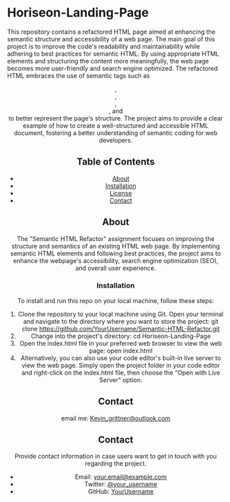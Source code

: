 # Horiseon-Landing-Page

This repository contains a refactored HTML page aimed at enhancing the semantic structure and accessibility of a web page. The main goal of this project is to improve the code's readability and maintainability while adhering to best practices for semantic HTML. By using appropriate HTML elements and structuring the content more meaningfully, the web page becomes more user-friendly and search engine optimized. The refactored HTML embraces the use of semantic tags such as <header>, <main>, <section>, <article>, and <footer> to better represent the page's structure. The project aims to provide a clear example of how to create a well-structured and accessible HTML document, fostering a better understanding of semantic coding for web developers.

## Table of Contents

- [About](#about)
- [Installation](#installation)
- [License](#license)
- [Contact](#contact)

## About

The "Semantic HTML Refactor" assignment focuses on improving the structure and semantics of an existing HTML web page. By implementing semantic HTML elements and following best practices, the project aims to enhance the webpage's accessibility, search engine optimization (SEO), and overall user experience.

  
### Installation

To install and run this repo on your local machine, follow these steps:
1. Clone the repository to your local machine using Git. Open your terminal and navigate to the directory where you want to store the project:
     git clone https://github.com/YourUsername/Semantic-HTML-Refactor.git
2. Change into the project's directory:
     cd Horiseon-Landing-Page
3. Open the index.html file in your preferred web browser to view the web page:
     open index.html
4. Alternatively, you can also use your code editor's built-in live server to view the web page. Simply open the project folder in your code editor and right-click on the index.html file, then choose the "Open with Live Server" option.

## Contact

email me: Kevin_grittner@outlook.com

## Contact

Provide contact information in case users want to get in touch with you regarding the project.
- Email: your.email@example.com
- Twitter: [@your_username](https://twitter.com/your_username)
- GitHub: [YourUsername](https://github.com/YourUsername)
